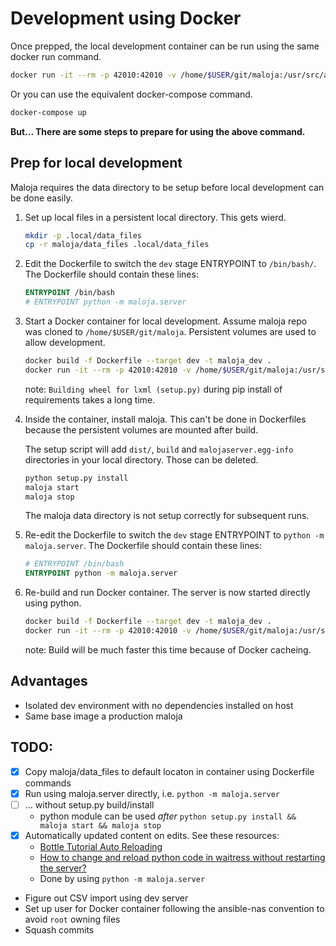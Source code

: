 # Development using Docker

Once prepped, the local development container can be run using the same docker run command.

```bash
docker run -it --rm -p 42010:42010 -v /home/$USER/git/maloja:/usr/src/app -v /home/$USER/git/maloja/.local:/data --env-file .env maloja_dev
```

Or you can use the equivalent docker-compose command.

```bash
docker-compose up
```

**But... There are some steps to prepare for using the above command.**

## Prep for local development

Maloja requires the data directory to be setup before local development can be done easily.

1. Set up local files in a persistent local directory. This gets wierd.

    ```bash
    mkdir -p .local/data_files
    cp -r maloja/data_files .local/data_files
    ```

1. Edit the Dockerfile to switch the `dev` stage ENTRYPOINT to `/bin/bash/`. The Dockerfile should contain these lines:

    ```Dockerfile
    ENTRYPOINT /bin/bash
    # ENTRYPOINT python -m maloja.server
    ```

1. Start a Docker container for local development. Assume maloja repo was cloned to `/home/$USER/git/maloja`. Persistent volumes are used to allow development.

    ```bash
    docker build -f Dockerfile --target dev -t maloja_dev .
    docker run -it --rm -p 42010:42010 -v /home/$USER/git/maloja:/usr/src/app -v /home/$USER/git/maloja/.local:/data --env-file .env maloja_dev
    ```

    note: `Building wheel for lxml (setup.py)` during pip install of requirements takes a long time.

1. Inside the container, install maloja. This can't be done in Dockerfiles because the persistent volumes are mounted after build.

    The setup script will add `dist/`, `build` and `malojaserver.egg-info` directories in your local directory. Those can be deleted.

    ```bash
    python setup.py install
    maloja start
    maloja stop
    ```

    The maloja data directory is not setup correctly for subsequent runs.

1. Re-edit the Dockerfile to switch the `dev` stage ENTRYPOINT to `python -m maloja.server`. The Dockerfile should contain these lines:

    ```Dockerfile
    # ENTRYPOINT /bin/bash
    ENTRYPOINT python -m maloja.server
    ```

1. Re-build and run Docker container. The server is now started directly using python.

    ```bash
    docker build -f Dockerfile --target dev -t maloja_dev .
    docker run -it --rm -p 42010:42010 -v /home/$USER/git/maloja:/usr/src/app -v /home/$USER/git/maloja/.local:/data --env-file .env maloja_dev
    ```

    note: Build will be much faster this time because of Docker cacheing.

## Advantages

- Isolated dev environment with no dependencies installed on host
- Same base image a production maloja

## TODO:

- [x] Copy maloja/data_files to default locaton in container using Dockerfile commands
- [x] Run using maloja.server directly, i.e. `python -m maloja.server`
- [ ] ... without setup.py build/install
   - python module can be used _after_ `python setup.py install && maloja start && maloja stop`
- [x] Automatically updated content on edits. See these resources:
  - [Bottle Tutorial Auto Reloading](https://bottlepy.org/docs/dev/tutorial.html#auto-reloading)
  - [How to change and reload python code in waitress without restarting the server?](https://stackoverflow.com/questions/36817604/how-to-change-and-reload-python-code-in-waitress-without-restarting-the-server)
  - Done by using `python -m maloja.server`
- Figure out CSV import using dev server
- Set up user for Docker container following the ansible-nas convention to avoid `root` owning files
- Squash commits
